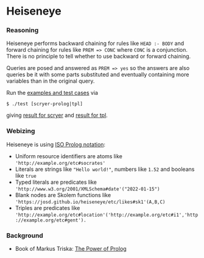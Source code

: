 # Heiseneye

### Reasoning

Heiseneye performs backward chaining for rules like `HEAD :- BODY` and  
forward chaining for rules like `PREM => CONC` where `CONC` is a conjunction.  
There is no principle to tell whether to use backward or forward chaining.  

Queries are posed and answered as `PREM => yes` so the answers are also  
queries be it with some parts substituted and eventually containing more  
variables than in the original query.  

Run the [examples and test cases](./etc) via
```
$ ./test [scryer-prolog|tpl]
```
giving [result for scryer](./result-scryer-prolog.pl) and [result for tpl](./result-tpl.pl).

### Webizing

Heiseneye is using [ISO Prolog notation](https://en.wikipedia.org/wiki/Prolog#ISO_Prolog):

- Uniform resource identifiers are atoms like `'http://example.org/etc#socrates'`
- Literals are strings like `"Hello world!"`, numbers like `1.52` and booleans like `true`
- Typed literals are predicates like `'http://www.w3.org/2001/XMLSchema#date'("2022-01-15")`
- Blank nodes are Skolem functions like `'https://josd.github.io/heiseneye/etc/likes#sk1'(A,B,C)`
- Triples are predicates like `'http://example.org/etc#location'('http://example.org/etc#i1','http://example.org/etc#gent').`

### Background

- Book of Markus Triska: [The Power of Prolog](https://www.metalevel.at/prolog)
